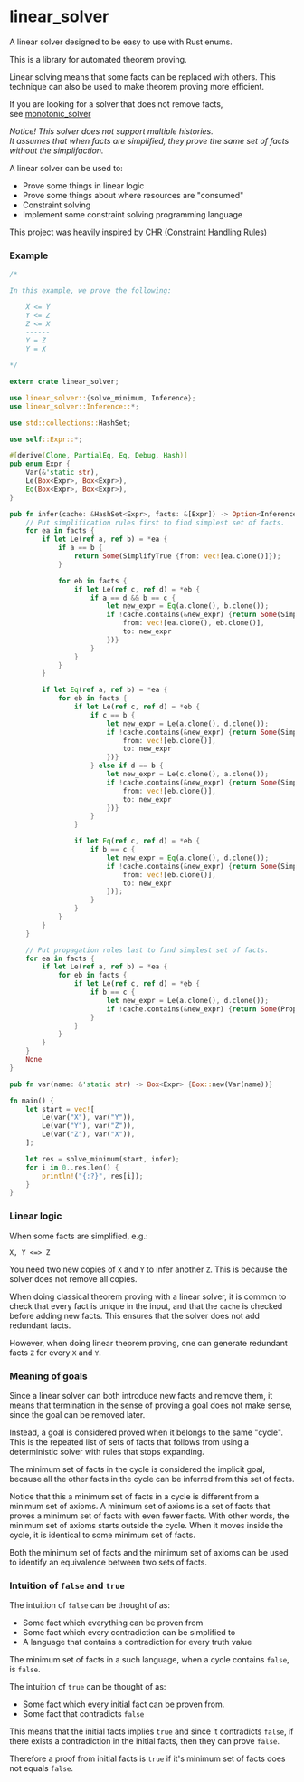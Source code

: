 # linear_solver
A linear solver designed to be easy to use with Rust enums.

This is a library for automated theorem proving.

Linear solving means that some facts can be replaced with others.
This technique can also be used to make theorem proving more efficient.

If you are looking for a solver that does not remove facts,  
see [monotonic_solver](https://github.com/advancedresearch/monotonic_solver)

*Notice! This solver does not support multiple histories.  
It assumes that when facts are simplified,
they prove the same set of facts without the simplifaction.*

A linear solver can be used to:

- Prove some things in linear logic
- Prove some things about where resources are "consumed"
- Constraint solving
- Implement some constraint solving programming language

This project was heavily inspired by
[CHR (Constraint Handling Rules)](https://dtai.cs.kuleuven.be/CHR/)

### Example

```rust
/*

In this example, we prove the following:

    X <= Y
    Y <= Z
    Z <= X
    ------
    Y = Z
    Y = X

*/

extern crate linear_solver;

use linear_solver::{solve_minimum, Inference};
use linear_solver::Inference::*;

use std::collections::HashSet;

use self::Expr::*;

#[derive(Clone, PartialEq, Eq, Debug, Hash)]
pub enum Expr {
    Var(&'static str),
    Le(Box<Expr>, Box<Expr>),
    Eq(Box<Expr>, Box<Expr>),
}

pub fn infer(cache: &HashSet<Expr>, facts: &[Expr]) -> Option<Inference<Expr>> {
    // Put simplification rules first to find simplest set of facts.
    for ea in facts {
        if let Le(ref a, ref b) = *ea {
            if a == b {
                return Some(SimplifyTrue {from: vec![ea.clone()]});
            }

            for eb in facts {
                if let Le(ref c, ref d) = *eb {
                    if a == d && b == c {
                        let new_expr = Eq(a.clone(), b.clone());
                        if !cache.contains(&new_expr) {return Some(Simplify {
                            from: vec![ea.clone(), eb.clone()],
                            to: new_expr
                        })}
                    }
                }
            }
        }

        if let Eq(ref a, ref b) = *ea {
            for eb in facts {
                if let Le(ref c, ref d) = *eb {
                    if c == b {
                        let new_expr = Le(a.clone(), d.clone());
                        if !cache.contains(&new_expr) {return Some(Simplify {
                            from: vec![eb.clone()],
                            to: new_expr
                        })}
                    } else if d == b {
                        let new_expr = Le(c.clone(), a.clone());
                        if !cache.contains(&new_expr) {return Some(Simplify {
                            from: vec![eb.clone()],
                            to: new_expr
                        })}
                    }
                }

                if let Eq(ref c, ref d) = *eb {
                    if b == c {
                        let new_expr = Eq(a.clone(), d.clone());
                        if !cache.contains(&new_expr) {return Some(Simplify {
                            from: vec![eb.clone()],
                            to: new_expr
                        })};
                    }
                }
            }
        }
    }

    // Put propagation rules last to find simplest set of facts.
    for ea in facts {
        if let Le(ref a, ref b) = *ea {
            for eb in facts {
                if let Le(ref c, ref d) = *eb {
                    if b == c {
                        let new_expr = Le(a.clone(), d.clone());
                        if !cache.contains(&new_expr) {return Some(Propagate(new_expr))};
                    }
                }
            }
        }
    }
    None
}

pub fn var(name: &'static str) -> Box<Expr> {Box::new(Var(name))}

fn main() {
    let start = vec![
        Le(var("X"), var("Y")),
        Le(var("Y"), var("Z")),
        Le(var("Z"), var("X")),
    ];

    let res = solve_minimum(start, infer);
    for i in 0..res.len() {
        println!("{:?}", res[i]);
    }
}
```

### Linear logic

When some facts are simplified, e.g.:

```text
X, Y <=> Z
```

You need two new copies of `X` and `Y` to infer another `Z`.
This is because the solver does not remove all copies.

When doing classical theorem proving with a linear solver,
it is common to check that every fact is unique in the input,
and that the `cache` is checked before adding new facts.
This ensures that the solver does not add redundant facts.

However, when doing linear theorem proving,
one can generate redundant facts `Z` for every `X` and `Y`.

### Meaning of goals

Since a linear solver can both introduce new facts
and remove them, it means that termination in the sense of proving a
goal does not make sense, since the goal can be removed later.

Instead, a goal is considered proved when it belongs to the same "cycle".
This is the repeated list of sets of facts that follows from
using a deterministic solver with rules that stops expanding.

The minimum set of facts in the cycle is considered the implicit goal,
because all the other facts in the cycle can be inferred from
this set of facts.

Notice that this a minimum set of facts in a cycle is different
from a minimum set of axioms. A minimum set of axioms is a set of facts
that proves a minimum set of facts with even fewer facts.
With other words, the minimum set of axioms starts outside the cycle.
When it moves inside the cycle, it is identical to some minimum set of facts.

Both the minimum set of facts and the minimum set of axioms can be used
to identify an equivalence between two sets of facts.

### Intuition of `false` and `true`

The intuition of `false` can be thought of as:

- Some fact which everything can be proven from
- Some fact which every contradiction can be simplified to
- A language that contains a contradiction for every truth value

The minimum set of facts in a such language,
when a cycle contains `false`, is `false`.

The intuition of `true` can be thought of as:

- Some fact which every initial fact can be proven from.
- Some fact that contradicts `false`

This means that the initial facts implies `true` and
since it contradicts `false`, if there exists a contradiction
in the initial facts, then they can prove `false`.

Therefore a proof from initial facts is `true`
if it's minimum set of facts does not equals `false`.
